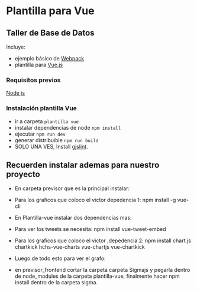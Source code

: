 # Plantilla para Vue
## Taller de Base de Datos

Incluye:
* ejemplo básico de [Webpack](https://webpack.github.io/)
* plantilla para [Vue.js](https://vuejs.org/)

### Requisitos previos
 [Node js](https://nodejs.org/es/download/)

### Instalación plantilla Vue

* ir a carpeta `plantilla vue`
* instalar dependencias de node `npm install`
* ejecutar `npm run dev`
* generar distribuible `npm run build`
* SOLO UNA VES, Install [gjslint](https://developers.google.com/closure/utilities/docs/linter_howto?hl=en).


## Recuerden instalar ademas para nuestro proyecto


* En carpeta previsor que es la principal instalar:
* Para los graficos que coloco el victor depedencia 1: npm install -g vue-cli



* En Plantilla-vue instalar dos dependencias mas:

* Para ver los tweets se necesita: npm install vue-tweet-embed
* Para los graficos que coloco el victor ,depedencia 2: npm install chart.js chartkick hchs-vue-charts vue-chartjs vue-chartkick

* Luego de todo esto para ver el grafo:
* en previsor_frontend cortar la carpeta carpeta Sigmajs y pegarla dentro de node_modules de la carpeta plantilla-vue, finalmente hacer npm install dentro de la carpeta sigma. 


